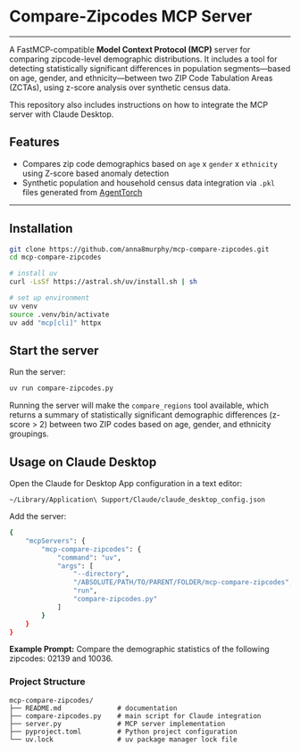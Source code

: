 # Compare-Zipcodes MCP Server
---
A FastMCP-compatible **Model Context Protocol (MCP)** server for comparing zipcode-level demographic distributions. It includes a tool for detecting statistically significant differences in population segments—based on age, gender, and ethnicity—between two ZIP Code Tabulation Areas (ZCTAs), using z-score analysis over synthetic census data. 

This repository also includes instructions on how to integrate the MCP server with Claude Desktop.

## Features

- Compares zip code demographics based on `age` x `gender` x `ethnicity` using Z-score based anomaly detection
- Synthetic population and household census data integration via `.pkl` files generated from [AgentTorch](https://github.com/AgentTorch/AgentTorch)

---

## Installation

```bash
git clone https://github.com/anna8murphy/mcp-compare-zipcodes.git
cd mcp-compare-zipcodes
```

```bash
# install uv
curl -LsSf https://astral.sh/uv/install.sh | sh

# set up environment
uv venv
source .venv/bin/activate
uv add "mcp[cli]" httpx
```

## Start the server

Run the server:

```bash
uv run compare-zipcodes.py
```

Running the server will make the `compare_regions` tool available, which returns a summary of statistically significant demographic differences (z-score > 2) between two ZIP codes based on age, gender, and ethnicity groupings.

## Usage on Claude Desktop
Open the Claude for Desktop App configuration in a text editor: 

`~/Library/Application\ Support/Claude/claude_desktop_config.json`

Add the server:
```bash
{
    "mcpServers": {
        "mcp-compare-zipcodes": {
            "command": "uv",
            "args": [
                "--directory",
                "/ABSOLUTE/PATH/TO/PARENT/FOLDER/mcp-compare-zipcodes",
                "run",
                "compare-zipcodes.py"
            ]
        }
    }
}
```

**Example Prompt:** Compare the demographic statistics of the following zipcodes: 02139 and 10036.

### Project Structure
```plaintext
mcp-compare-zipcodes/
├── README.md              # documentation
├── compare-zipcodes.py    # main script for Claude integration
├── server.py              # MCP server implementation
├── pyproject.toml         # Python project configuration
└── uv.lock                # uv package manager lock file

